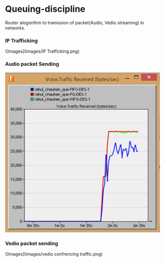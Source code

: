 # Queuing-discipline
Router alogorithm to tramission of packet(Audio, Vedio streaming) in networks.
### IP Trafficking
![Images](images/IP Trafficking.png)
### Audio packet Sending
![Images](images/voice.png)
### Vedio packet sending
![Images](images/vedio confrencing traffic.png)

